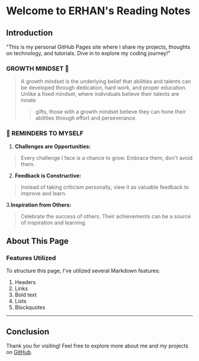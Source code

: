 # Welcome to ERHAN's Reading Notes
## Introduction
"This is my personal GitHub Pages site where I share my projects, thoughts on technology, and tutorials. Dive in to explore my coding journey!"

### GROWTH MINDSET 🌱
>A growth mindset is the underlying belief that abilities and talents can be developed through dedication, hard work, and proper education. Unlike a fixed mindset, where individuals believe their talents are innate
>
>>gifts, those with a growth mindset believe they can hone their abilities through effort and perseverance.

### 📌 REMINDERS TO MYSELF

1. **Challenges are Opportunities:**
>Every challenge I face is a chance to grow. Embrace them, don't avoid them.

2. **Feedback is Constructive:**
>Instead of taking criticism personally, view it as valuable feedback to improve and learn.

3.**Inspiration from Others:**
>Celebrate the success of others. Their achievements can be a source of inspiration and learning.

## About This Page

### Features Utilized
To structure this page, I've utilized several Markdown features:

1. Headers
2. Links
3. Bold text
4. Lists
5. Blockquotes

---

## Conclusion
Thank you for visiting! Feel free to explore more about me and my projects on [GitHub](https://erhanua.github.io/reading-notes/).
